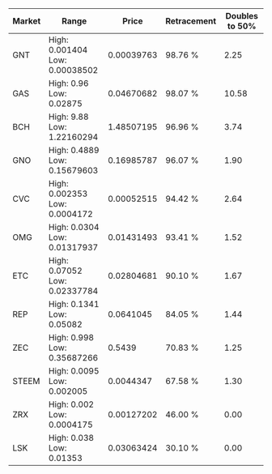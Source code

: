 | Market | Range | Price| Retracement | Doubles to 50% |
| --- | --- | --- | --- | --- |
| GNT | High: 0.001404<br />Low: 0.00038502 | 0.00039763 | 98.76 % | 2.25 |
| GAS | High: 0.96<br />Low: 0.02875 | 0.04670682 | 98.07 % | 10.58 |
| BCH | High: 9.88<br />Low: 1.22160294 | 1.48507195 | 96.96 % | 3.74 |
| GNO | High: 0.4889<br />Low: 0.15679603 | 0.16985787 | 96.07 % | 1.90 |
| CVC | High: 0.002353<br />Low: 0.0004172 | 0.00052515 | 94.42 % | 2.64 |
| OMG | High: 0.0304<br />Low: 0.01317937 | 0.01431493 | 93.41 % | 1.52 |
| ETC | High: 0.07052<br />Low: 0.02337784 | 0.02804681 | 90.10 % | 1.67 |
| REP | High: 0.1341<br />Low: 0.05082 | 0.0641045 | 84.05 % | 1.44 |
| ZEC | High: 0.998<br />Low: 0.35687266 | 0.5439 | 70.83 % | 1.25 |
| STEEM | High: 0.0095<br />Low: 0.002005 | 0.0044347 | 67.58 % | 1.30 |
| ZRX | High: 0.002<br />Low: 0.0004175 | 0.00127202 | 46.00 % | 0.00 |
| LSK | High: 0.038<br />Low: 0.01353 | 0.03063424 | 30.10 % | 0.00 |
